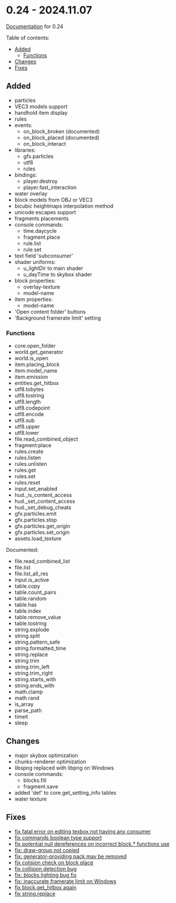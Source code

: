 # 0.24 - 2024.11.07

[Documentation](https://github.com/MihailRis/VoxelEngine-Cpp/tree/release-0.24/doc/en/main-page.md) for 0.24

Table of contents:

- [Added](#added)
    - [Functions](#functions)
- [Changes](#changes)
- [Fixes](#fixes)

## Added

- particles
- VEC3 models support
- handhold item display
- rules
- events:
  - on_block_broken (documented)
  - on_block_placed (documented)
  - on_block_interact
- libraries:
  - gfx.particles
  - utf8
  - rules
- bindings:
  - player.destroy
  - player.fast_interaction
- water overlay
- block models from OBJ or VEC3
- bicubic heightmaps interpolation method
- unicode escapes support
- fragments placements
- console commands:
  - time.daycycle
  - fragment.place
  - rule.list
  - rule.set
- text field 'subconsumer'
- shader uniforms:
  - u_lightDir to main shader
  - u_dayTime to skybox shader
- block properties:
  - overlay-texture
  - model-name
- item properties:
  - model-name
- 'Open content folder' buttons
- 'Background framerate limit' setting

### Functions

- core.open_folder
- world.get_generator
- world.is_open
- item.placing_block
- item.model_name
- item.emission
- entities.get_hitbox
- utf8.tobytes
- utf8.tostring
- utf8.length
- utf8.codepoint
- utf8.encode
- utf8.sub
- utf8.upper
- utf8.lower
- file.read_combined_object
- fragment:place
- rules.create
- rules.listen
- rules.unlisten
- rules.get
- rules.set
- rules.reset
- input.set_enabled
- hud._is_content_access
- hud._set_content_access
- hud._set_debug_cheats
- gfx.particles.emit
- gfx.particles.stop
- gfx.particles.get_origin
- gfx.particles.set_origin
- assets.load_texture

Documented:
- file.read_combined_list
- file.list
- file.list_all_res
- input.is_active
- table.copy
- table.count_pairs
- table.random
- table.has
- table.index
- table.remove_value
- table.tostring
- string.explode
- string.split
- string.pattern_safe
- string.formatted_time
- string.replace
- string.trim
- string.trim_left
- string.trim_right
- string.starts_with
- string.ends_with
- math.clamp
- math.rand
- is_array
- parse_path
- timeit
- sleep

## Changes

- major skybox optimization
- chunks-renderer optimization
- libspng replaced with libpng on Windows
- console commands:
  - blocks.fill
  - fragment.save
- added 'def' to core.get_setting_info tables
- water texture

## Fixes

- [fix fatal error on editing texbox not having any consumer](https://github.com/MihailRis/VoxelEngine-Cpp/commit/22fa082fc6299ffa3196d62c67e01b849c35b8eb)
- [fix commands boolean type support](https://github.com/MihailRis/VoxelEngine-Cpp/commit/a50cb109c8e3ca0f7a591bf126f07aee36c962e6)
- [fix potential null dereferences on incorrect block.* functions use](https://github.com/MihailRis/VoxelEngine-Cpp/commit/961773c9f9745c15eb8d697c1538ac8e21f24da3)
- [fix: draw-group not copied](https://github.com/MihailRis/VoxelEngine-Cpp/commit/dc8bad2af67e70b0b2346f516028e5795f597737)
- [fix: generator-providing pack may be removed](https://github.com/MihailRis/VoxelEngine-Cpp/commit/6f2f365278eb1866c773890471b7269a5ef45305)
- [fix colision check on block place](https://github.com/MihailRis/VoxelEngine-Cpp/commit/726ee8ad703bc57530b881450b8839aaec6b97c9)
- [fix collision detection bug](https://github.com/MihailRis/VoxelEngine-Cpp/commit/7fcc34ba4cf14097dfda26054b028c5e8771d26c)
- [fix: blocks lighting bug fix](https://github.com/MihailRis/VoxelEngine-Cpp/commit/9d3e872f88de2648f8c0f2e4611b30f5ce8999cf)
- [fix: inaccurate framerate limit on Windows](https://github.com/MihailRis/VoxelEngine-Cpp/commit/3f531bbf98da5ad751dce1220c5c5fdf35f86c92)
- [fix block.get_hitbox again](https://github.com/MihailRis/VoxelEngine-Cpp/commit/edad594101e5808ccf14e0edefedbe87cb8f983b)
- [fix string.replace](https://github.com/MihailRis/VoxelEngine-Cpp/commit/44fd5416a9a110a12f8b3f2d369e5638055b306e)
